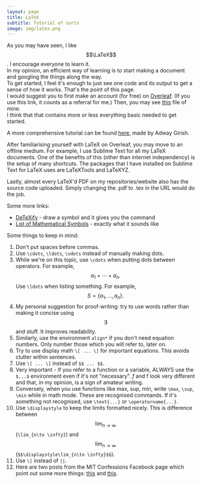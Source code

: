 ```yaml
---
layout: page
title: LaTeX
subtitle: Tutorial of sorts
image: img/latex.png
---
```


As you may have seen, I like $$\LaTeX$$. I encourage everyone to learn it.  
In my opinion, an efficient way of learning is to start making a document and googling the things along the way.  
To get started, I feel it's enough to just see one code and its output to get a sense of how it works. That's the point of this page.  
I would suggest you to first make an account (for free) on [Overleaf](https://www.overleaf.com/?r=6953fddc&rm=d&rs=b). (If you use this link, it counts as a referral for me.) Then, you may see [this](https://www.overleaf.com/read/smxvxtpbvjht) file of mine.  
I think that that contains more or less everything basic needed to get started. 

A more comprehensive tutorial can be found [here](https://www.overleaf.com/read/jcwsxzmtzxmb), made by Adway Girish.

After familiarising yourself with LaTeX on Overleaf, you may move to an offline medium. For example, I use Sublime Text for all my LaTeX documents. One of the benefits of this (other than internet independency) is the setup of many shortcuts. The packages that I have installed on Sublime Text for LaTeX uses are LaTeXTools and LaTeXYZ.

Lastly, almost every LaTeX'd PDF on my repositories/website also has the source code uploaded. Simply changing the .pdf to .tex in the URL would do the job.  

Some more links:
* [DeTeXify](http://detexify.kirelabs.org/) - draw a symbol and it gives you the command
* [List of Mathematical Symbols](https://oeis.org/wiki/List_of_LaTeX_mathematical_symbols) - exactly what it sounds like

Some things to keep in mind:
1. Don't put spaces before commas.
2. Use `\cdots`, `\ldots`, `\vdots` instead of manually making dots.
3. While we're on this topic, use   `\cdots` when putting dots between operators. For example, $$a_1 + \cdots + a_n.$$ Use `\ldots` when listing something. For example, $$S = \{a_1, \ldots, a_n\}.$$
4. My personal suggestion for proof-writing: try to use words rather than making it concise using $$\exists$$ and stuff. It improves readability. 
5. Similarly, use the environment `align*` if you don't need equation numbers. Only number those which you will refer to, later on.
6. Try to use display math `\[ ... \]` for important equations. This avoids clutter within sentences.
7. Use `\[ ... \]` instead of `$$ ... $$`. 
7. Very important - If you refer to a function or a variable, ALWAYS use the `$...$` environment even if it's not "necessary". $f$ and f look very different and that, in my opinion, is a sign of amateur writing.
8. Conversely, when you use functions like max, sup, min, write `\max`, `\sup`, `\min` while in math mode. These are recognised commands. If it's something not recognised, use `\text{...}` or `\operatorname{...}`.
9. Use `\displaystyle` to keep the limits formatted nicely. This is difference between $$\lim_{n\to \infty}$$ (`\lim_{n\to \infty}`) and $$\displaystyle\lim_{n\to \infty}$$ (`$$\displaystyle\lim_{n\to \infty}$$`).
10. Use `\|` instead of `||`.
11. Here are two posts from the MIT Confessions Facebook page which point out some more things: [this](https://www.facebook.com/462508190484900/posts/3878871575515194/) and [this](https://www.facebook.com/462508190484900/posts/3881577971911221/).